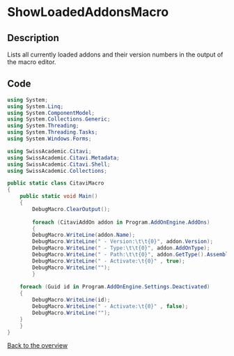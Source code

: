 # ShowLoadedAddonsMacro

## Description

Lists all currently loaded addons and their version numbers in the output of the macro editor.

## Code

```csharp
using System;
using System.Linq;
using System.ComponentModel;
using System.Collections.Generic;
using System.Threading;
using System.Threading.Tasks;
using System.Windows.Forms;

using SwissAcademic.Citavi;
using SwissAcademic.Citavi.Metadata;
using SwissAcademic.Citavi.Shell;
using SwissAcademic.Collections;

public static class CitaviMacro
{
    public static void Main()
    {
		DebugMacro.ClearOutput();
		
        foreach (CitaviAddOn addon in Program.AddOnEngine.AddOns)
        {
		DebugMacro.WriteLine(addon.Name);
		DebugMacro.WriteLine(" - Version:\t\t{0}", addon.Version);
		DebugMacro.WriteLine(" - Type:\t\t{0}", addon.AddOnType);
		DebugMacro.WriteLine(" - Path:\t\t{0}", addon.GetType().Assembly.Location);
		DebugMacro.WriteLine(" - Activate:\t{0}" , true);
		DebugMacro.WriteLine("");
        }
		
	foreach (Guid id in Program.AddOnEngine.Settings.Deactivated)
	{
		DebugMacro.WriteLine(id);
		DebugMacro.WriteLine(" - Activate:\t{0}" , false);
		DebugMacro.WriteLine("");
	}
    }
}
```

[Back to the overview](/../../)
